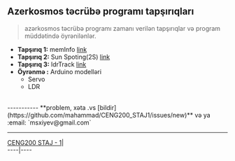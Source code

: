 ## Azerkosmos təcrübə programı tapşırıqları
> azərkosmos təcrübə programı zamanı verilən tapşırıqlar və program müddətində öyrənilənlər.

* **Tapşırıq 1:** memInfo [link](/memInfo/lang/az.md)
* **Tapşırıq 2:** Sun Spoting(2S) [link](/2S/lang/az.md)
* **Tapşırıq 3:** ldrTrack [link](/ldrTrack/lang/az.md)
* **Öyrənmə   :** Arduino modelləri
	* Servo
	* LDR

<br>
-----------
**problem, xəta .vs [bildir](https://github.com/mahammad/CENG200_STAJ1/issues/new)** və ya :email: `msxiyev@gmail.com`

---------------------------
   [CENG200 STAJ - 1](/README.md)| 	     
 ----|----
